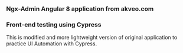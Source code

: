 ### Ngx-Admin Angular 8 application from akveo.com
### Front-end testing using Cypress

This is modified and more lightweight version of original application to practice UI Automation with Cypress.


